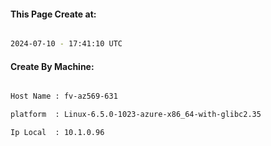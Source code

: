 
   
#### This Page Create at:

```bash

2024-07-10 - 17:41:10 UTC

```

#### Create By Machine:

```bash

Host Name : fv-az569-631

platform  : Linux-6.5.0-1023-azure-x86_64-with-glibc2.35

Ip Local  : 10.1.0.96

```

